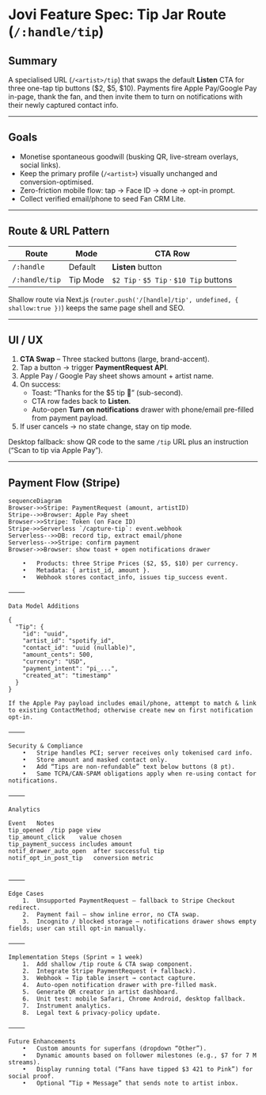 # Jovi Feature Spec: Tip Jar Route (`/:handle/tip`)

## Summary

A specialised URL (`/<artist>/tip`) that swaps the default **Listen** CTA for three one-tap tip buttons ($2, $5, $10). Payments fire Apple Pay/Google Pay in-page, thank the fan, and then invite them to turn on notifications with their newly captured contact info.

---

## Goals

- Monetise spontaneous goodwill (busking QR, live-stream overlays, social links).
- Keep the primary profile (`/<artist>`) visually unchanged and conversion-optimised.
- Zero-friction mobile flow: tap → Face ID → done → opt-in prompt.
- Collect verified email/phone to seed Fan CRM Lite.

---

## Route & URL Pattern

| Route          | Mode     | CTA Row                                 |
| -------------- | -------- | --------------------------------------- |
| `/:handle`     | Default  | **Listen** button                       |
| `/:handle/tip` | Tip Mode | `$2 Tip` · `$5 Tip` · `$10 Tip` buttons |

Shallow route via Next.js (`router.push('/[handle]/tip', undefined, { shallow:true })`) keeps the same page shell and SEO.

---

## UI / UX

1. **CTA Swap** – Three stacked buttons (large, brand-accent).
2. Tap a button → trigger **PaymentRequest API**.
3. Apple Pay / Google Pay sheet shows amount + artist name.
4. On success:
   - Toast: “Thanks for the $5 tip 🎉” (sub-second).
   - CTA row fades back to **Listen**.
   - Auto-open **Turn on notifications** drawer with phone/email pre-filled from payment payload.
5. If user cancels → no state change, stay on tip mode.

Desktop fallback: show QR code to the same `/tip` URL plus an instruction (“Scan to tip via Apple Pay”).

---

## Payment Flow (Stripe)

```mermaid
sequenceDiagram
Browser->>Stripe: PaymentRequest (amount, artistID)
Stripe-->>Browser: Apple Pay sheet
Browser->>Stripe: Token (on Face ID)
Stripe->>Serverless `/capture-tip`: event.webhook
Serverless-->>DB: record tip, extract email/phone
Serverless-->>Stripe: confirm payment
Browser->>Browser: show toast + open notifications drawer

	•	Products: three Stripe Prices ($2, $5, $10) per currency.
	•	Metadata: { artist_id, amount }.
	•	Webhook stores contact_info, issues tip_success event.

⸻

Data Model Additions

{
  "Tip": {
    "id": "uuid",
    "artist_id": "spotify_id",
    "contact_id": "uuid (nullable)",
    "amount_cents": 500,
    "currency": "USD",
    "payment_intent": "pi_...",
    "created_at": "timestamp"
  }
}

If the Apple Pay payload includes email/phone, attempt to match & link to existing ContactMethod; otherwise create new on first notification opt-in.

⸻

Security & Compliance
	•	Stripe handles PCI; server receives only tokenised card info.
	•	Store amount and masked contact only.
	•	Add “Tips are non-refundable” text below buttons (8 pt).
	•	Same TCPA/CAN-SPAM obligations apply when re-using contact for notifications.

⸻

Analytics

Event	Notes
tip_opened	/tip page view
tip_amount_click	value chosen
tip_payment_success	includes amount
notif_drawer_auto_open	after successful tip
notif_opt_in_post_tip	conversion metric


⸻

Edge Cases
	1.	Unsupported PaymentRequest – fallback to Stripe Checkout redirect.
	2.	Payment fail – show inline error, no CTA swap.
	3.	Incognito / blocked storage – notifications drawer shows empty fields; user can still opt-in manually.

⸻

Implementation Steps (Sprint ≃ 1 week)
	1.	Add shallow /tip route & CTA swap component.
	2.	Integrate Stripe PaymentRequest (+ fallback).
	3.	Webhook → Tip table insert → contact capture.
	4.	Auto-open notification drawer with pre-filled mask.
	5.	Generate QR creator in artist dashboard.
	6.	Unit test: mobile Safari, Chrome Android, desktop fallback.
	7.	Instrument analytics.
	8.	Legal text & privacy-policy update.

⸻

Future Enhancements
	•	Custom amounts for superfans (dropdown “Other”).
	•	Dynamic amounts based on follower milestones (e.g., $7 for 7 M streams).
	•	Display running total (“Fans have tipped $3 421 to Pink”) for social proof.
	•	Optional “Tip + Message” that sends note to artist inbox.

```
